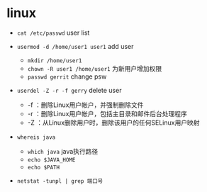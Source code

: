 # linux 

- `cat /etc/passwd` user list
- `usermod -d /home/user1 user1` add user
  - `mkdir /home/user1`
  - `chown -R user1 /home/user1` 为新用户增加权限
  - `passwd gerrit` change psw

- `userdel -Z -r -f gerry` delete user
  - -f ：删除Linux用户帐户，并强制删除文件
  - -r ：删除Linux用户帐户，包括主目录和邮件后台处理程序
  - -Z ：从Linux删除用户时，删除该用户的任何SELinux用户映射
- `whereis java`
    - `which java` java执行路径
    - `echo $JAVA_HOME`
    - `echo $PATH`
- `netstat -tunpl | grep 端口号`
